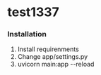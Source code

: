 # test1337

### Installation
1) Install requirenments
2) Change app/settings.py
3) uvicorn main:app --reload